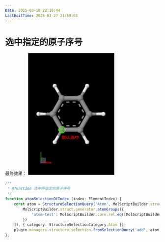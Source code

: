 ```yaml
---
Date: 2025-03-18 22:10:44
LastEditTime: 2025-03-27 21:59:03
---
```

# 选中指定的原子序号

最终效果：
![selectAtom](./assets/select-atom-of-index.png)

```typescript
/**
 * @function 选中所指定的原子序号
 */
function atomSelectionOfIndex (index: ElementIndex) {
    const atom = StructureSelectionQuery('Atom', MolScriptBuilder.struct.modifier.union([
        MolScriptBuilder.struct.generator.atomGroups({
            'atom-test': MolScriptBuilder.core.rel.eq([MolScriptBuilder.acp('sourceIndex'), index])
        })
    ]), { category: StructureSelectionCategory.Atom });
    plugin.managers.structure.selection.fromSelectionQuery('add', atom);
};
```
